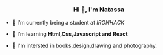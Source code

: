 <h3 align="center">Hi 👋, I'm Natassa</h3>



- 🔭 I’m currently being a student at <i>IRONHACK</i>

- 🌱 I’m learning **Html,Css,Javascript and React**

- 👀 I'm intersted in books,design,drawing and photography.
